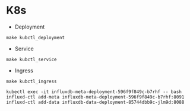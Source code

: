 # K8s

- Deployment

```shell
make kubctl_deployment
```

- Service

```shell
make kubctl_service
```

- Ingress

```shell
make kubctl_ingress
```

```shell
kubectl exec -it influxdb-meta-deployment-596f9f849c-b7rhf -- bash
influxd-ctl add-meta influxdb-meta-deployment-596f9f849c-b7rhf:8091
influxd-ctl add-data influxdb-data-deployment-85744dbb9c-jlm9d:8088
```
